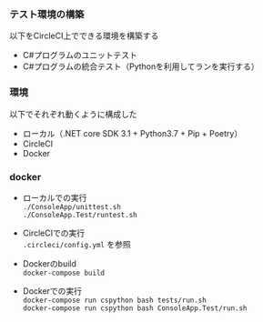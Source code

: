 ### テスト環境の構築

以下をCircleCI上でできる環境を構築する
* C#プログラムのユニットテスト
* C#プログラムの統合テスト（Pythonを利用してランを実行する）  

### 環境

以下でそれぞれ動くように構成した
* ローカル（.NET core SDK 3.1 + Python3.7 + Pip + Poetry）
* CircleCI
* Docker

### docker 

* ローカルでの実行  
`./ConsoleApp/unittest.sh`  
`./ConsoleApp.Test/runtest.sh`

* CircleCIでの実行  
`.circleci/config.yml` を参照

* Dockerのbuild  
`docker-compose build`

* Dockerでの実行  
`docker-compose run cspython bash tests/run.sh`  
`docker-compose run cspython bash ConsoleApp.Test/run.sh`


